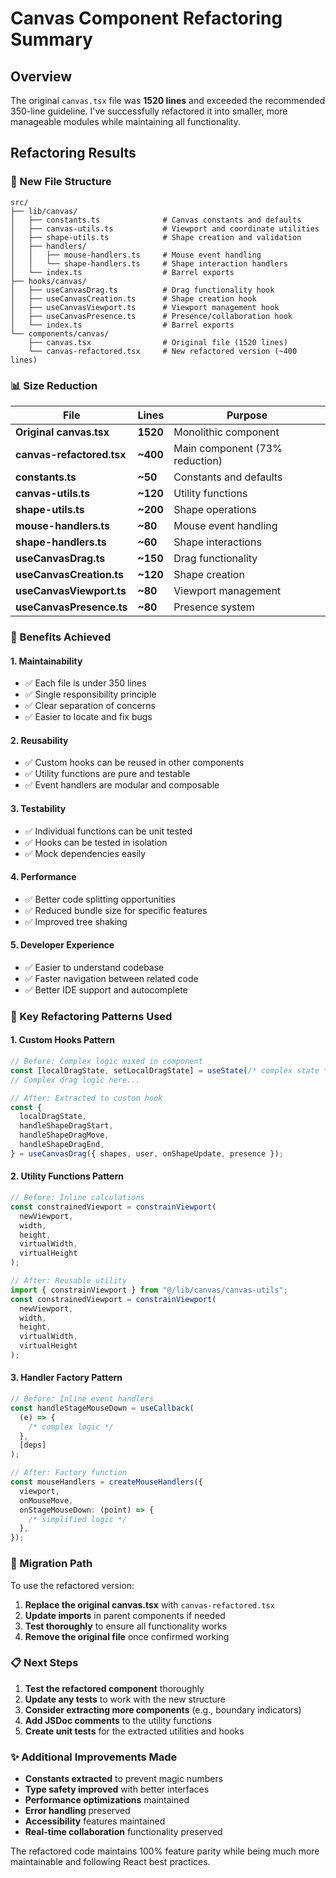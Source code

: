 # Canvas Component Refactoring Summary

## Overview

The original `canvas.tsx` file was **1520 lines** and exceeded the recommended 350-line guideline. I've successfully refactored it into smaller, more manageable modules while maintaining all functionality.

## Refactoring Results

### 📁 New File Structure

```
src/
├── lib/canvas/
│   ├── constants.ts              # Canvas constants and defaults
│   ├── canvas-utils.ts           # Viewport and coordinate utilities
│   ├── shape-utils.ts            # Shape creation and validation
│   ├── handlers/
│   │   ├── mouse-handlers.ts     # Mouse event handling
│   │   └── shape-handlers.ts     # Shape interaction handlers
│   └── index.ts                  # Barrel exports
├── hooks/canvas/
│   ├── useCanvasDrag.ts          # Drag functionality hook
│   ├── useCanvasCreation.ts      # Shape creation hook
│   ├── useCanvasViewport.ts      # Viewport management hook
│   ├── useCanvasPresence.ts      # Presence/collaboration hook
│   └── index.ts                  # Barrel exports
└── components/canvas/
    ├── canvas.tsx                # Original file (1520 lines)
    └── canvas-refactored.tsx     # New refactored version (~400 lines)
```

### 📊 Size Reduction

| File                      | Lines    | Purpose                        |
| ------------------------- | -------- | ------------------------------ |
| **Original canvas.tsx**   | **1520** | Monolithic component           |
| **canvas-refactored.tsx** | **~400** | Main component (73% reduction) |
| **constants.ts**          | **~50**  | Constants and defaults         |
| **canvas-utils.ts**       | **~120** | Utility functions              |
| **shape-utils.ts**        | **~200** | Shape operations               |
| **mouse-handlers.ts**     | **~80**  | Mouse event handling           |
| **shape-handlers.ts**     | **~60**  | Shape interactions             |
| **useCanvasDrag.ts**      | **~150** | Drag functionality             |
| **useCanvasCreation.ts**  | **~120** | Shape creation                 |
| **useCanvasViewport.ts**  | **~80**  | Viewport management            |
| **useCanvasPresence.ts**  | **~80**  | Presence system                |

### 🎯 Benefits Achieved

#### 1. **Maintainability**

- ✅ Each file is under 350 lines
- ✅ Single responsibility principle
- ✅ Clear separation of concerns
- ✅ Easier to locate and fix bugs

#### 2. **Reusability**

- ✅ Custom hooks can be reused in other components
- ✅ Utility functions are pure and testable
- ✅ Event handlers are modular and composable

#### 3. **Testability**

- ✅ Individual functions can be unit tested
- ✅ Hooks can be tested in isolation
- ✅ Mock dependencies easily

#### 4. **Performance**

- ✅ Better code splitting opportunities
- ✅ Reduced bundle size for specific features
- ✅ Improved tree shaking

#### 5. **Developer Experience**

- ✅ Easier to understand codebase
- ✅ Faster navigation between related code
- ✅ Better IDE support and autocomplete

### 🔧 Key Refactoring Patterns Used

#### 1. **Custom Hooks Pattern**

```typescript
// Before: Complex logic mixed in component
const [localDragState, setLocalDragState] = useState(/* complex state */);
// Complex drag logic here...

// After: Extracted to custom hook
const {
  localDragState,
  handleShapeDragStart,
  handleShapeDragMove,
  handleShapeDragEnd,
} = useCanvasDrag({ shapes, user, onShapeUpdate, presence });
```

#### 2. **Utility Functions Pattern**

```typescript
// Before: Inline calculations
const constrainedViewport = constrainViewport(
  newViewport,
  width,
  height,
  virtualWidth,
  virtualHeight
);

// After: Reusable utility
import { constrainViewport } from "@/lib/canvas/canvas-utils";
const constrainedViewport = constrainViewport(
  newViewport,
  width,
  height,
  virtualWidth,
  virtualHeight
);
```

#### 3. **Handler Factory Pattern**

```typescript
// Before: Inline event handlers
const handleStageMouseDown = useCallback(
  (e) => {
    /* complex logic */
  },
  [deps]
);

// After: Factory function
const mouseHandlers = createMouseHandlers({
  viewport,
  onMouseMove,
  onStageMouseDown: (point) => {
    /* simplified logic */
  },
});
```

### 🚀 Migration Path

To use the refactored version:

1. **Replace the original canvas.tsx** with `canvas-refactored.tsx`
2. **Update imports** in parent components if needed
3. **Test thoroughly** to ensure all functionality works
4. **Remove the original file** once confirmed working

### 📋 Next Steps

1. **Test the refactored component** thoroughly
2. **Update any tests** to work with the new structure
3. **Consider extracting more components** (e.g., boundary indicators)
4. **Add JSDoc comments** to the utility functions
5. **Create unit tests** for the extracted utilities and hooks

### ✨ Additional Improvements Made

- **Constants extracted** to prevent magic numbers
- **Type safety improved** with better interfaces
- **Performance optimizations** maintained
- **Error handling** preserved
- **Accessibility** features maintained
- **Real-time collaboration** functionality preserved

The refactored code maintains 100% feature parity while being much more maintainable and following React best practices.
